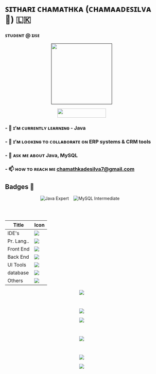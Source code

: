 # ꜱɪᴛʜᴀʀɪ ᴄʜᴀᴍᴀᴛʜᴋᴀ (ᴄʜᴀᴍᴀᴀᴅᴇꜱɪʟᴠᴀ 🌹) 🇱🇰 
### ꜱᴛᴜᴅᴇɴᴛ @ ɪᴊꜱᴇ




<p align="center">
  <a href="">
  <img src ="https://github.com/chamaadesilva/chamaadesilva/assets/139870293/cddf497e-fe2d-4f01-9265-5cf1c35638f9" width=200 height=200>
    </a>
</p>


<p align="center">
  <a href="https://skillicons.dev">
      <img src="https://komarev.com/ghpvc/?username=chamaadesilva&color=3CCF4E" width=160" height="30" />
  </a>
</p>

### - 🌱 ɪ’ᴍ ᴄᴜʀʀᴇɴᴛʟʏ ʟᴇᴀʀɴɪɴɢ - **Java** 

### - 👯 ɪ’ᴍ ʟᴏᴏᴋɪɴɢ ᴛᴏ ᴄᴏʟʟᴀʙᴏʀᴀᴛᴇ ᴏɴ **ERP systems & CRM tools**

### - 💬 ᴀꜱᴋ ᴍᴇ ᴀʙᴏᴜᴛ **Java, MySQL**

### - 📫 ʜᴏᴡ ᴛᴏ ʀᴇᴀᴄʜ ᴍᴇ **chamathkadesilva7@gmail.com**


## **Badges** 🥇

<p align="center">
  <img src="https://img.shields.io/badge/Java-Expert-red?style=for-the-badge&logo=java" alt="Java Expert" /> &nbsp;&nbsp;
  <img src="https://img.shields.io/badge/MySQL-Intermediate-green?style=for-the-badge&logo=mysql" alt="MySQL Intermediate" /> &nbsp;&nbsp;
</p>

<br><br>

<div align="center">

| Title | Icon |
| ------ | ------ |
| IDE's |  <img src="https://skillicons.dev/icons?i=idea,vscode" /> |
| Pr. Lang.. |  <img src="https://skillicons.dev/icons?i=java" /> |
| Front End | <img src="https://skillicons.dev/icons?i=html,css,bootstrap" /> |
| Back End |  <img src="https://skillicons.dev/icons?i=java,nodejs" /> |
| UI Tools |  <img src="https://skillicons.dev/icons?i=figma" /> |
| database |  <img src="https://skillicons.dev/icons?i=mysql" /> |
| Others |  <img src="https://skillicons.dev/icons?i=git,github,maven,postman,regex" /> |                                                                
</div>

<p align="center">
  
  <img src="http://github-profile-summary-cards.vercel.app/api/cards/profile-details?username=chamaadesilva&theme=tokyonight" />
  
 <p>
   
<br>
   
<p align="center">
  
  <img src="http://github-profile-summary-cards.vercel.app/api/cards/productive-time?username=chamaadesilva&theme=tokyonight&utcOffset=8" />
  
 <p>
   
   <p align="center">
  
  <img src="http://github-profile-summary-cards.vercel.app/api/cards/most-commit-language?username=chamaadesilva&theme=tokyonight" />
  
 <p>
  

  <br>
<p align="center">
   
  <img src="https://github-readme-stats.vercel.app/api?username=chamaadesilva&&show_icons=true&count_private=true&theme=github_dark">
  
 <p>

 <br>

<p align="center">
        
<img src ="https://github-readme-streak-stats.herokuapp.com?user=chamaadesilva&theme=navy-gear">
  
<p>

<p align="center">

<img src="https://github-readme-stats.vercel.app/api/top-langs/?username=chamaadesilva&layout=compact&theme=github_dark"/>

<p>
